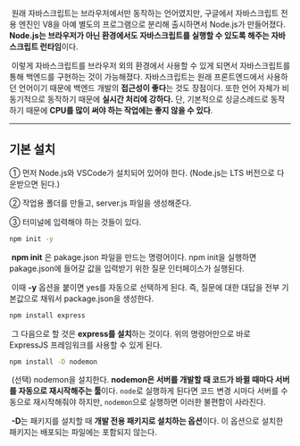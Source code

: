&nbsp;원래 자바스크립트는 브라우저에서만 동작하는 언어였지만, 구글에서 자바스크립트 전용 엔진인 V8을 아예 별도의 프로그램으로 분리해 출시하면서 Node.js가 만들어졌다. **Node.js는 브라우저가 아닌 환경에서도 자바스크립트를 실행할 수 있도록 해주는 자바스크립트 런타임**이다.

&nbsp;이렇게 자바스크립트를 브라우저 외의 환경에서 사용할 수 있게 되면서 자바스크립트를 통해 백엔드를 구현하는 것이 가능해졌다. 자바스크립트는 원래 프론트엔드에서 사용하던 언어이기 때문에 백엔드 개발의 **접근성이 좋다**는 것도 장점이다. 또한 언어 자체가 비동기적으로 동작하기 때문에 **실시간 처리에 강하다.** 단, 기본적으로 싱글스레드로 동작하기 때문에 **CPU를 많이 써야 하는 작업에는 좋지 않을 수 있다**.



---

## 기본 설치

① 먼저 Node.js와 VSCode가 설치되어 있어야 한다. (Node.js는 LTS 버전으로 다운받으면 된다.)

② 작업용 폴더를 만들고, server.js 파일을 생성해준다.

③ 터미널에 입력해야 하는 것들이 있다.

```cmd
npm init -y
```

&nbsp;**npm init** 은 pakage.json 파일을 만드는 명령어이다. npm init을 실행하면 pakage.json에 들어갈 값을 입력받기 위한 질문 인터페이스가 실행된다.

&nbsp;이때 **-y** 옵션을 붙이면 yes를 자동으로 선택하게 된다. 즉, 질문에 대한 대답을 전부 기본값으로 채워서 package.json을 생성한다.

```cmd
npm install express
```

&nbsp;그 다음으로 할 것은 **express를 설치**하는 것이다. 위의 명령어만으로 바로 ExpressJS 프레임워크를 사용할 수 있게 된다.

```cmd
npm install -D nodemon
```

&nbsp;(선택) nodemon을 설치한다. **nodemon은 서버를 개발할 때 코드가 바뀔 때마다 서버를 자동으로 재시작해주는 툴**이다. `node`로 실행하게 된다면 코드 변경 시마다 서버를 수동으로 재시작해줘야 하지만, `nodemon`으로 실행하면 이러한 불편함이 사라진다.

&nbsp;**-D**는 패키지를 설치할 때 **개발 전용 패키지로 설치하는 옵션**이다. 이 옵션으로 설치한 패키지는 배포되는 파일에는 포함되지 않는다. 